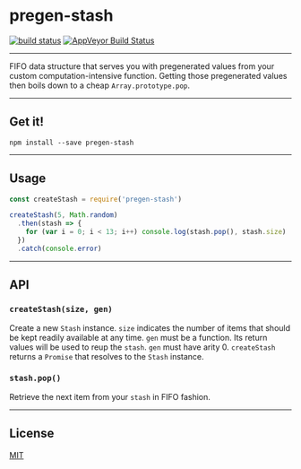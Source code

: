 # pregen-stash

[![build status](http://img.shields.io/travis/chiefbiiko/pregen-stash.svg?style=flat)](http://travis-ci.org/chiefbiiko/pregen-stash) [![AppVeyor Build Status](https://ci.appveyor.com/api/projects/status/github/chiefbiiko/pregen-stash?branch=master&svg=true)](https://ci.appveyor.com/project/chiefbiiko/pregen-stash)

***

FIFO data structure that serves you with pregenerated values from your custom computation-intensive function. Getting those pregenerated values then boils down to a cheap `Array.prototype.pop`.

***

## Get it!

```
npm install --save pregen-stash
```

***

## Usage

``` js
const createStash = require('pregen-stash')

createStash(5, Math.random)
  .then(stash => {
    for (var i = 0; i < 13; i++) console.log(stash.pop(), stash.size)
  })
  .catch(console.error)
```

***

## API

### `createStash(size, gen)`

Create a new `Stash` instance. `size` indicates the number of items that should be kept readily available at any time. `gen` must be a function. Its return values will be used to reup the `stash`. `gen` must have arity 0. `createStash` returns a `Promise` that resolves to the `Stash` instance.

### `stash.pop()`

Retrieve the next item from your `stash` in FIFO fashion.

***

## License

[MIT](./license.md)
